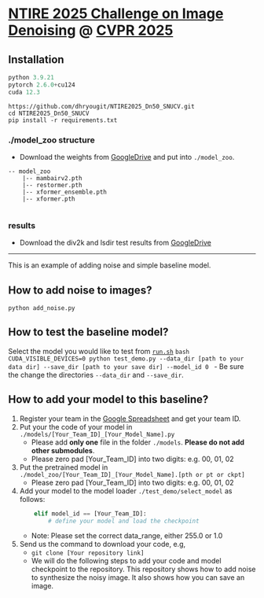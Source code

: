 # [NTIRE 2025 Challenge on Image Denoising](https://cvlai.net/ntire/2025/) @ [CVPR 2025](https://cvpr.thecvf.com/)

## Installation
```python
python 3.9.21
pytorch 2.6.0+cu124
cuda 12.3
```

```
https://github.com/dhryougit/NTIRE2025_Dn50_SNUCV.git
cd NTIRE2025_Dn50_SNUCV
pip install -r requirements.txt
```



### ./model_zoo structure
- Download the weights from [GoogleDrive](https://drive.google.com/file/d/1CouwiznOWxzX8MvXxe3asxHuGXXqDuq2/view?usp=sharing) and put into `./model_zoo`.
```
-- model_zoo
    |-- mambairv2.pth
    |-- restormer.pth
    |-- xformer_ensemble.pth
    |-- xformer.pth
    
```

### results
- Download the div2k and lsdir test results from [GoogleDrive](https://drive.google.com/file/d/1PVEOu5dEbNEgb1Ktk3oZ_aM_XcexUPO4/view?usp=sharing) 


---

This is an example of adding noise and simple baseline model.

## How to add noise to images?
`
python add_noise.py
`

## How to test the baseline model?


Select the model you would like to test from [`run.sh`](./run.sh)
    ```bash
    CUDA_VISIBLE_DEVICES=0 python test_demo.py --data_dir [path to your data dir] --save_dir [path to your save dir] --model_id 0
    ```
    - Be sure the change the directories `--data_dir` and `--save_dir`.
   
## How to add your model to this baseline?
1. Register your team in the [Google Spreadsheet](https://docs.google.com/spreadsheets/d/1XVa8LIaAURYpPvMf7i-_Yqlzh-JsboG0hvcnp-oI9rs/edit?usp=sharing) and get your team ID.
2. Put your the code of your model in `./models/[Your_Team_ID]_[Your_Model_Name].py`
   - Please add **only one** file in the folder `./models`. **Please do not add other submodules**.
   - Please zero pad [Your_Team_ID] into two digits: e.g. 00, 01, 02 
3. Put the pretrained model in `./model_zoo/[Your_Team_ID]_[Your_Model_Name].[pth or pt or ckpt]`
   - Please zero pad [Your_Team_ID] into two digits: e.g. 00, 01, 02  
4. Add your model to the model loader `./test_demo/select_model` as follows:
    ```python
        elif model_id == [Your_Team_ID]:
            # define your model and load the checkpoint
    ```
   - Note: Please set the correct data_range, either 255.0 or 1.0
5. Send us the command to download your code, e.g, 
   - `git clone [Your repository link]`
   - We will do the following steps to add your code and model checkpoint to the repository.
This repository shows how to add noise to synthesize the noisy image. It also shows how you can save an image.
